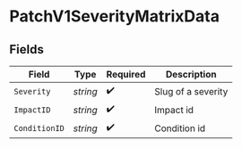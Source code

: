 # PatchV1SeverityMatrixData


## Fields

| Field              | Type               | Required           | Description        |
| ------------------ | ------------------ | ------------------ | ------------------ |
| `Severity`         | *string*           | :heavy_check_mark: | Slug of a severity |
| `ImpactID`         | *string*           | :heavy_check_mark: | Impact id          |
| `ConditionID`      | *string*           | :heavy_check_mark: | Condition id       |